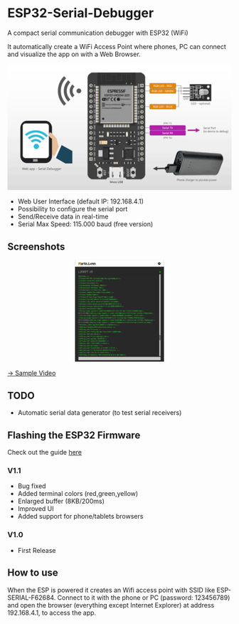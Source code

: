 # ESP32-Serial-Debugger
A compact serial communication debugger with ESP32 (WiFi)

It automatically create a WiFi Access Point where phones, PC can connect and visualize the app on with a Web Browser.

![Serial Debugger](Schematics/ESP32_Connections_V1.0.png)

- Web User Interface (default IP: 192.168.4.1)
- Possibility to configure the serial port
- Send/Receive data in real-time
- Serial Max Speed: 115.000 baud (free version)

## Screenshots
<p align="center">
    <img src="Screenshots/Screenshot_1.png" alt="Screenshot" width="200"/>
</p>

[→ Sample Video](Screenshots/Video_1.mp4)

## TODO
- Automatic serial data generator (to test serial receivers)

## Flashing the ESP32 Firmware
Check out the guide [here](https://www.martinloren.com/guides/fashing-esp32/) 

### V1.1
- Bug fixed
- Added terminal colors (red,green,yellow)
- Enlarged buffer (8KB/200ms)
- Improved UI
- Added support for phone/tablets browsers

### V1.0
- First Release

## How to use
When the ESP is powered it creates an Wifi access point with SSID like ESP-SERIAL-F62684. Connect to it with the phone or PC (password: 123456789) and open the browser (everything except Internet Explorer) at address 192.168.4.1, to access the app.
 
 
